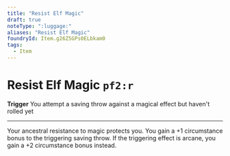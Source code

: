 ```yaml
---
title: "Resist Elf Magic"
draft: true
noteType: ":luggage:"
aliases: "Resist Elf Magic"
foundryId: Item.g26Z5GPs0ELbkam0
tags:
  - Item
---
```


# Resist Elf Magic `pf2:r`

**Trigger** You attempt a saving throw against a magical effect but haven't rolled yet

* * *

Your ancestral resistance to magic protects you. You gain a +1 circumstance bonus to the triggering saving throw. If the triggering effect is arcane, you gain a +2 circumstance bonus instead.
